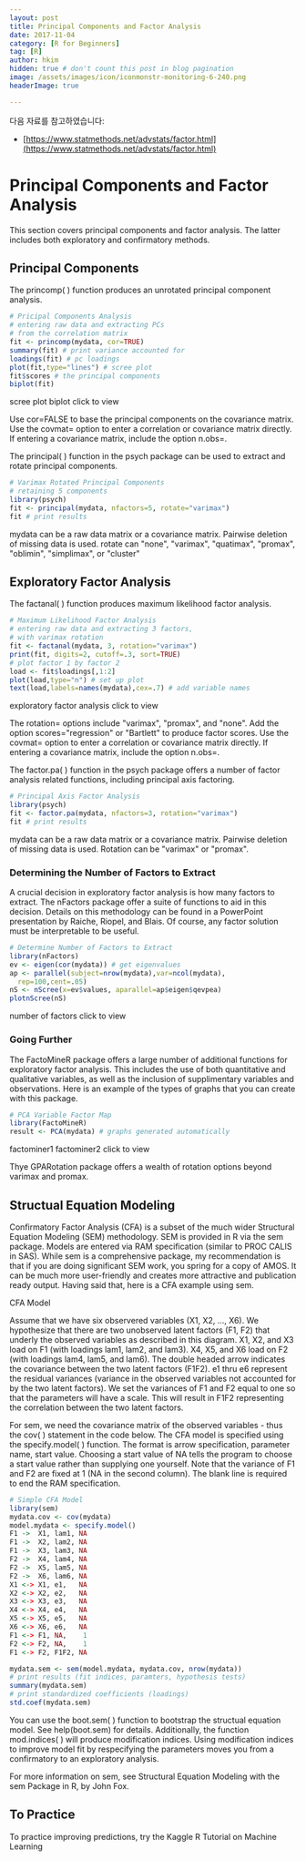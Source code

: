 ```yaml
---
layout: post  
title: Principal Components and Factor Analysis
date: 2017-11-04  
category: [R for Beginners]  
tag: [R]  
author: hkim  
hidden: true # don't count this post in blog pagination  
image: /assets/images/icon/iconmonstr-monitoring-6-240.png
headerImage: true

---
```


다음 자료를 참고하였습니다:  
- [https://www.statmethods.net/advstats/factor.html](https://www.statmethods.net/advstats/factor.html)

# Principal Components and Factor Analysis
This section covers principal components and factor analysis. The latter includes both exploratory and confirmatory methods.

## Principal Components
The princomp( ) function produces an unrotated principal component analysis.

```r
# Pricipal Components Analysis
# entering raw data and extracting PCs
# from the correlation matrix
fit <- princomp(mydata, cor=TRUE)
summary(fit) # print variance accounted for
loadings(fit) # pc loadings
plot(fit,type="lines") # scree plot
fit$scores # the principal components
biplot(fit)
```

scree plot biplot click to view

Use cor=FALSE to base the principal components on the covariance matrix. Use the covmat= option to enter a correlation or covariance matrix directly. If entering a covariance matrix, include the option n.obs=.

The principal( ) function in the psych package can be used to extract and rotate principal components.

```r
# Varimax Rotated Principal Components
# retaining 5 components
library(psych)
fit <- principal(mydata, nfactors=5, rotate="varimax")
fit # print results
```

mydata can be a raw data matrix or a covariance matrix. Pairwise deletion of missing data is used. rotate can "none", "varimax", "quatimax", "promax", "oblimin", "simplimax", or "cluster"


## Exploratory Factor Analysis
The factanal( ) function produces maximum likelihood factor analysis.

```r
# Maximum Likelihood Factor Analysis
# entering raw data and extracting 3 factors,
# with varimax rotation
fit <- factanal(mydata, 3, rotation="varimax")
print(fit, digits=2, cutoff=.3, sort=TRUE)
# plot factor 1 by factor 2
load <- fit$loadings[,1:2]
plot(load,type="n") # set up plot
text(load,labels=names(mydata),cex=.7) # add variable names
```

exploratory factor analysis click to view

The rotation= options include "varimax", "promax", and "none". Add the option scores="regression" or "Bartlett" to produce factor scores. Use the covmat= option to enter a correlation or covariance matrix directly. If entering a covariance matrix, include the option n.obs=.

The factor.pa( ) function in the psych package offers a number of factor analysis related functions, including principal axis factoring.

```r
# Principal Axis Factor Analysis
library(psych)
fit <- factor.pa(mydata, nfactors=3, rotation="varimax")
fit # print results
```

mydata can be a raw data matrix or a covariance matrix. Pairwise deletion of missing data is used. Rotation can be "varimax" or "promax".


### Determining the Number of Factors to Extract

A crucial decision in exploratory factor analysis is how many factors to extract. The nFactors package offer a suite of functions to aid in this decision. Details on this methodology can be found in a PowerPoint presentation by Raiche, Riopel, and Blais. Of course, any factor solution must be interpretable to be useful.

```r
# Determine Number of Factors to Extract
library(nFactors)
ev <- eigen(cor(mydata)) # get eigenvalues
ap <- parallel(subject=nrow(mydata),var=ncol(mydata),
  rep=100,cent=.05)
nS <- nScree(x=ev$values, aparallel=ap$eigen$qevpea)
plotnScree(nS)
```

number of factors click to view


### Going Further

The FactoMineR package offers a large number of additional functions for exploratory factor analysis. This includes the use of both quantitative and qualitative variables, as well as the inclusion of supplimentary variables and observations. Here is an example of the types of graphs that you can create with this package.

```r
# PCA Variable Factor Map
library(FactoMineR)
result <- PCA(mydata) # graphs generated automatically
```

factominer1 factominer2 click to view

Thye GPARotation package offers a wealth of rotation options beyond varimax and promax.

## Structual Equation Modeling

Confirmatory Factor Analysis (CFA) is a subset of the much wider Structural Equation Modeling (SEM) methodology. SEM is provided in R via the sem package. Models are entered via RAM specification (similar to PROC CALIS in SAS). While sem is a comprehensive package, my recommendation is that if you are doing significant SEM work, you spring for a copy of AMOS. It can be much more user-friendly and creates more attractive and publication ready output. Having said that, here is a CFA example using sem.

CFA Model

Assume that we have six observered variables (X1, X2, ..., X6). We hypothesize that there are two unobserved latent factors (F1, F2) that underly the observed variables as described in this diagram. X1, X2, and X3 load on F1 (with loadings lam1, lam2, and lam3). X4, X5, and X6 load on F2 (with loadings lam4, lam5, and lam6). The double headed arrow indicates the covariance between the two latent factors (F1F2). e1 thru e6 represent the residual variances (variance in the observed variables not accounted for by the two latent factors). We set the variances of F1 and F2 equal to one so that the parameters will have a scale. This will result in F1F2 representing the correlation between the two latent factors.

For sem, we need the covariance matrix of the observed variables - thus the cov( ) statement in the code below. The CFA model is specified using the specify.model( ) function. The format is arrow specification, parameter name, start value. Choosing a start value of NA tells the program to choose a start value rather than supplying one yourself. Note that the variance of F1 and F2 are fixed at 1 (NA in the second column). The blank line is required to end the RAM specification.

```r
# Simple CFA Model
library(sem)
mydata.cov <- cov(mydata)
model.mydata <- specify.model()
F1 ->  X1, lam1, NA
F1 ->  X2, lam2, NA
F1 ->  X3, lam3, NA
F2 ->  X4, lam4, NA
F2 ->  X5, lam5, NA
F2 ->  X6, lam6, NA
X1 <-> X1, e1,   NA
X2 <-> X2, e2,   NA
X3 <-> X3, e3,   NA
X4 <-> X4, e4,   NA
X5 <-> X5, e5,   NA
X6 <-> X6, e6,   NA
F1 <-> F1, NA,    1
F2 <-> F2, NA,    1
F1 <-> F2, F1F2, NA

mydata.sem <- sem(model.mydata, mydata.cov, nrow(mydata))
# print results (fit indices, paramters, hypothesis tests)
summary(mydata.sem)
# print standardized coefficients (loadings)
std.coef(mydata.sem)
```

You can use the boot.sem( ) function to bootstrap the structual equation model. See help(boot.sem) for details. Additionally, the function mod.indices( ) will produce modification indices. Using modification indices to improve model fit by respecifying the parameters moves you from a confirmatory to an exploratory analysis.

For more information on sem, see Structural Equation Modeling with the sem Package in R, by John Fox.


## To Practice
To practice improving predictions, try the Kaggle R Tutorial on Machine Learning

